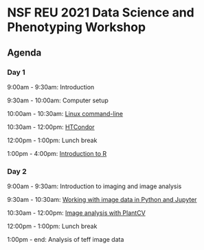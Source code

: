 # NSF REU 2021 Data Science and Phenotyping Workshop

## Agenda

### Day 1

9:00am - 9:30am: Introduction

9:30am - 10:00am: Computer setup

10:00am - 10:30am: [Linux command-line](./linux/)

10:30am - 12:00pm: [HTCondor](./htcondor/)

12:00pm - 1:00pm: Lunch break

1:00pm - 4:00pm: [Introduction to R](./intro_R/)

### Day 2

9:00am - 9:30am: Introduction to imaging and image analysis

9:30am - 10:30am: [Working with image data in Python and Jupyter](./intro_to_image_data)

10:30am - 12:00pm: [Image analysis with PlantCV](./image_analysis_plantcv/)

12:00pm - 1:00pm: Lunch break

1:00pm - end: Analysis of teff image data
